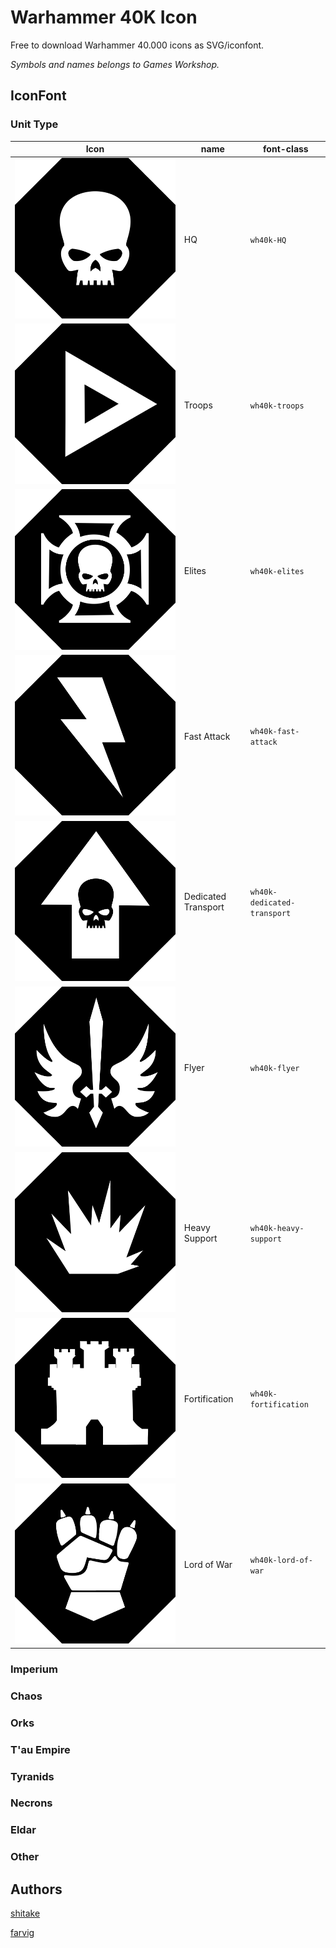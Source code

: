 # Warhammer 40K Icon

Free to download Warhammer 40.000 icons as SVG/iconfont.

*Symbols and names belongs to Games Workshop.*

## IconFont

### Unit Type

|Icon|name|font-class|
|--|--|--|
|![HQ](./src/svgs/HQ.svg)|HQ|`wh40k-HQ`|
|![Troops](./src/svgs/troops.svg)|Troops|`wh40k-troops`|
|![Elites](./src/svgs/elites.svg)|Elites|`wh40k-elites`|
|![Fast Attack](./src/svgs/fast-attack.svg)|Fast Attack|`wh40k-fast-attack`|
|![Dedicated Transport](./src/svgs/dedicated-transport.svg)|Dedicated Transport|`wh40k-dedicated-transport`|
|![Flyer](./src/svgs/flyer.svg)|Flyer|`wh40k-flyer`|
|![Heavy Support](./src/svgs/heavy-support.svg)|Heavy Support|`wh40k-heavy-support`|
|![Fortification](./src/svgs/fortification.svg)|Fortification|`wh40k-fortification`|
|![Lord of War](./src/svgs/lord-of-war.svg)|Lord of War|`wh40k-lord-of-war`|

### Imperium

### Chaos

### Orks

### T'au Empire

### Tyranids

### Necrons

### Eldar

### Other

## Authors

[shitake](https://github.com/molingyu)

[farvig](http://bakadesign.dk/)